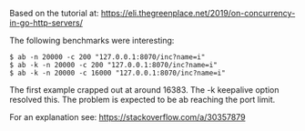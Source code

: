 Based on the tutorial at: https://eli.thegreenplace.net/2019/on-concurrency-in-go-http-servers/

The following benchmarks were interesting:

```shell
$ ab -n 20000 -c 200 "127.0.0.1:8070/inc?name=i"
$ ab -k -n 20000 -c 200 "127.0.0.1:8070/inc?name=i"
$ ab -k -n 20000 -c 16000 "127.0.0.1:8070/inc?name=i"
```

The first example crapped out at around 16383. The -k keepalive option resolved this. The problem
is expected to be ab reaching the port limit.

For an explanation see: https://stackoverflow.com/a/30357879
